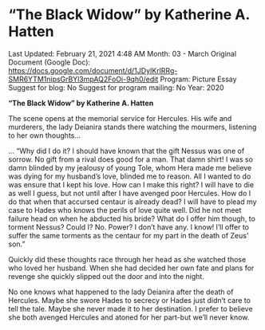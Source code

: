 # “The Black Widow” by Katherine A. Hatten

Last Updated: February 21, 2021 4:48 AM
Month: 03 - March
Original Document (Google Doc): https://docs.google.com/document/d/1JDyIKrlRRg-SMR6YTM1nipsGrBYl3mpAQ2FoOi-9qh0/edit
Program: Picture Essay
Suggest for blog: No
Suggest for program mailing: No
Year: 2020

**“The Black Widow” by Katherine A. Hatten**

The scene opens at the memorial service for Hercules. His wife and murderers, the lady Deianira stands there watching the mourmers, listening to her own thoughts…

… “Why did I do it? I should have known that the gift Nessus was one of sorrow. No gift from a rival does good for a man. That damn shirt! I was so damn blinded by my jealousy of young Tole, whom Hera made me believe was dying for my husband’s love, blinded me to reason. All I wanted to do was ensure that I kept his love. How can I make this right? I will have to die as well I guess, but not until after I have avenged poor Hercules. How do I do that when that accursed centaur is already dead? I will have to plead my case to Hades who knows the perils of love quite well. Did he not meet failure head on when he abducted his bride? What do I offer him though, to torment Nessus? Could I? No. Power? I don’t have any. I know! I’ll offer to suffer the same torments as the centaur for my part in the death of Zeus’ son.”

Quickly did these thoughts race through her head as she watched those who loved her husband. When she had decided her own fate and plans for revenge she quickly slipped out the door and into the night.

No one knows what happened to the lady Deianira after the death of Hercules. Maybe she swore Hades to secrecy or Hades just didn’t care to tell the tale. Maybe she never made it to her destination. I prefer to believe she both avenged Hercules and atoned for her part-but we’ll never know.